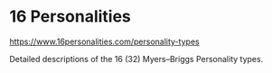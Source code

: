 # 16 Personalities

https://www.16personalities.com/personality-types

Detailed descriptions of the 16 (32) Myers–Briggs Personality types.
